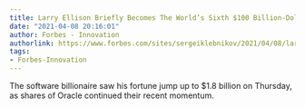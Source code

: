 ```yaml
---
title: Larry Ellison Briefly Becomes The World’s Sixth $100 Billion-Dollar Person
date: "2021-04-08 20:16:01"
author: Forbes - Innovation
authorlink: https://www.forbes.com/sites/sergeiklebnikov/2021/04/08/larry-ellison-briefly-becomes-the-worlds-sixth-100-billion-dollar-person/
tags:
- Forbes-Innovation
---
```

The software billionaire saw his fortune jump up to $1.8 billion on Thursday, as shares of Oracle continued their recent momentum.